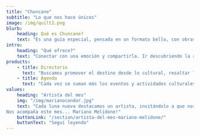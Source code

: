 ```yaml
---
title: "Chuncane"
subtitle: "Lo que nos hace únicos" 
image: /img/quilt2.png
blurb:
    heading: Qué es Chuncane?
    text: "Es una guía especial, pensada en un formato bello, con obras de artistas de la región y con una experiencia de usuario que permita acceder a la información de manera rápida, sencilla y disfrutable."
intro:
    heading: "Qué ofrece?"
    text: "Conectar con una emoción y compartirla. Ir descubriendo la región comechingona desde el momento en que la información más práctica va apareciendo, porque mientras encontrás la gomería más cercana, llega con una palabra precisa y una obra artística que te dice que ya estás ahí, respirando el aire serrano."
products:
    - title: Directorio 
      text: "Buscamos promover el destino desde lo cultural, resaltar las obras de los artistas y destacar en cada rubro y cada servicio aquello que lo hace único. Para eso nos valemos de una frase con fuerza suficiente para que pocas palabras puedan expresar su singularidad. Por ejemplo, podemos decir que hay tres panaderías, y cada una de ellas va a ser diferente. ¿Por qué? Porque Las Marías tiene las rasquetas que hubiera hecho nuestra abuela regalona, porque la de la esquina frente a la muni tiene los alfajorcitos de maicena que explotan en tu boca, porque las medialunas frente a la plaza de Los Molles endulzan hasta las puntas de los pies."
    - title: Agenda 
      text: "Cada vez se suman más los eventos y actividades culturales, y muchas veces llegamos tarde a aquel que justo queríamos ir porque tenía que ver con nosotros. En cambio, nos enteramos del que posteó un amigo y que hoy no nos mueve un pelo. Para que eso no pase, para que podamos elegir frente a la diversa oferta que tenemos a mano, acá sumamos una agenda con los dónde, los cuándo y los por qués."
values:
    heading: "Artista del mes" 
    img: "/img/marianocondor.jpg"
    text: "Cada luna nueva destacamos un artista, invitándolo a que nos abra su lugar de trabajo creativo. 
Nos acompaña este mes... Mariano Melidone!"
    buttonLink: "/section/artista-del-mes-mariano-melidone/"
    buttonText: "Seguí leyendo" 
---
```


